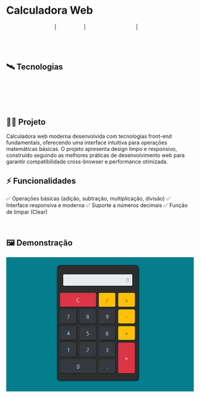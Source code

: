 # Calculadora Web

<p align="center">
  <a href="#-tecnologias" style='color:#FFF'>Tecnologias</a>&nbsp;&nbsp;&nbsp;|&nbsp;&nbsp;&nbsp;
  <a href="#-projeto" style='color:#FFF'>Projeto</a>&nbsp;&nbsp;&nbsp;|&nbsp;&nbsp;&nbsp;
  <a href="#-funcionalidades" style='color:#FFF'>Funcionalidades</a>&nbsp;&nbsp;&nbsp;|&nbsp;&nbsp;&nbsp;
  <a href="#-demonstração" style='color:#FFF'>Demonstração</a>
</p>
  <h2 align="center">
  <a style='color:#FFF' href="#"> Calculadora Web Interativa</a>
 </h2>
 
## 🛰️ Tecnologias
<a href="https://developer.mozilla.org/pt-BR/docs/Web/HTML" style='color:#FFF'>HTML5</a>
<br/>
<a href="https://developer.mozilla.org/pt-BR/docs/Web/CSS" style='color:#FFF'>CSS3</a>
<br/>
<a href="https://getbootstrap.com" style='color:#FFF'>Bootstrap</a>
<br/>
<a href="https://developer.mozilla.org/pt-BR/docs/Web/JavaScript" style='color:#FFF'>JavaScript</a>
<br/>

## 👨‍💻 Projeto
Calculadora web moderna desenvolvida com tecnologias front-end fundamentais, oferecendo uma interface intuitiva para operações matemáticas básicas. O projeto apresenta design limpo e responsivo, construído seguindo as melhores práticas de desenvolvimento web para garantir compatibilidade cross-browser e performance otimizada.
<br/>

## ⚡ Funcionalidades

✅ Operações básicas (adição, subtração, multiplicação, divisão)
✅ Interface responsiva e moderna
✅ Suporte a números decimais
✅ Função de limpar (Clear)

<br/>

## 🖼️ Demonstração
![Imagem da Calculadora](/img/Design_da_Calculadora.png)

<br/>
